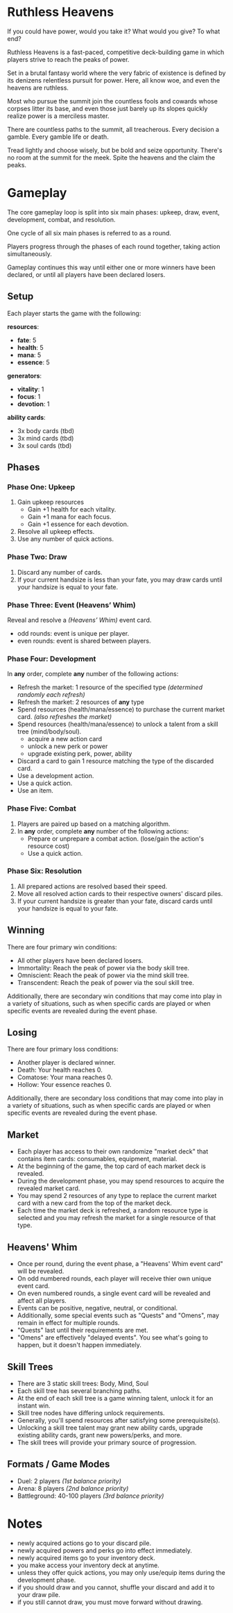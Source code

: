 # Ruthless Heavens

If you could have power, would you take it? What would you give? To what end?

Ruthless Heavens is a fast-paced, competitive deck-building game in which players strive to reach the peaks of power. 

Set in a brutal fantasy world where the very fabric of existence is defined by its denizens relentless pursuit for power. Here, all know woe, and even the heavens are ruthless.

Most who pursue the summit join the countless fools and cowards whose corpses litter its base, and even those just barely up its slopes quickly realize power is a merciless master.

There are countless paths to the summit, all treacherous. Every decision a gamble. Every gamble life or death.

Tread lightly and choose wisely, but be bold and seize opportunity. There's no room at the summit for the meek. Spite the heavens and the claim the peaks.

# Gameplay

The core gameplay loop is split into six main phases: upkeep, draw, event, development, combat, and resolution. 

One cycle of all six main phases is referred to as a round. 

Players progress through the phases of each round together, taking action simultaneously. 

Gameplay continues this way until either one or more winners have been declared, or until all players have been declared losers.

## Setup

Each player starts the game with the following:

**resources**:

- **fate**: 5
- **health**: 5
- **mana**: 5
- **essence**: 5

**generators**:

- **vitality**: 1
- **focus**: 1
- **devotion**: 1

**ability cards**:
- 3x body cards (tbd)
- 3x mind cards (tbd)
- 3x soul cards (tbd)

## Phases

### Phase One: Upkeep

1. Gain upkeep resources
    - Gain +1 health for each vitality.
    - Gain +1 mana for each focus.
    - Gain +1 essence for each devotion.
2. Resolve all upkeep effects.
3. Use any number of quick actions.

### Phase Two: Draw

1. Discard any number of cards.
2. If your current handsize is less than your fate, you may draw cards until your handsize is equal to your fate.

### Phase Three: Event (Heavens’ Whim)

Reveal and resolve a *(Heavens’ Whim)* event card.

- odd rounds: event is unique per player.
- even rounds: event is shared between players.

### Phase Four: Development

In **any** order, complete **any** number of the following actions:

- Refresh the market: 1 resource of the specified type *(determined randomly each refresh)*
- Refresh the market: 2 resources of **any** type
- Spend resources (health/mana/essence) to purchase the current market card. *(also refreshes the market)*
- Spend resources (health/mana/essence) to unlock a talent from a skill tree (mind/body/soul).
  - acquire a new action card
  - unlock a new perk or power
  - upgrade existing perk, power, ability
- Discard a card to gain 1 resource matching the type of the discarded card.
- Use a development action.
- Use a quick action.
- Use an item.

### Phase Five: Combat

1. Players are paired up based on a matching algorithm.
2. In **any** order, complete **any** number of the following actions:
    - Prepare or unprepare a combat action. (lose/gain the action's resource cost)
    - Use a quick action.

### Phase Six: Resolution

1. All prepared actions are resolved based their speed.
2. Move all resolved action cards to their respective owners' discard piles.
3. If your current handsize is greater than your fate, discard cards until your handsize is equal to your fate.

## Winning

There are four primary win conditions:

- All other players have been declared losers.
- Immortality: Reach the peak of power via the body skill tree.
- Omniscient: Reach the peak of power via the mind skill tree.
- Transcendent: Reach the peak of power via the soul skill tree.

Additionally, there are secondary win conditions that may come into play in a variety of situations, such as when specific cards are played or when specific events are revealed during the event phase.

## Losing

There are four primary loss conditions:

- Another player is declared winner.
- Death: Your health reaches 0.
- Comatose: Your mana reaches 0.
- Hollow: Your essence reaches 0.

Additionally, there are secondary loss conditions that may come into play in a variety of situations, such as when specific cards are played or when specific events are revealed during the event phase.

## Market

- Each player has access to their own randomize "market deck" that contains item cards: consumables, equipment, material.
- At the beginning of the game, the top card of each market deck is revealed.
- During the development phase, you may spend resources to acquire the revealed market card.
- You may spend 2 resources of any type to replace the current market card with a new card from the top of the market deck.
- Each time the market deck is refreshed, a random resource type is selected and you may refresh the market for a single resource of that type.

## Heavens' Whim

- Once per round, during the event phase, a "Heavens' Whim event card" will be revealed.
- On odd numbered rounds, each player will receive thier own unique event card.
- On even numbered rounds, a single event card will be revealed and affect all players.
- Events can be positive, negative, neutral, or conditional.
- Additionally, some special events such as "Quests" and "Omens", may remain in effect for multiple rounds.
- "Quests" last until their requirements are met.
- "Omens" are effectively "delayed events". You see what's going to happen, but it doesn't happen immediately.

## Skill Trees

- There are 3 static skill trees: Body, Mind, Soul
- Each skill tree has several branching paths.
- At the end of each skill tree is a game winning talent, unlock it for an instant win.
- Skill tree nodes have differing unlock requirements.
- Generally, you'll spend resources after satisfying some prerequisite(s).
- Unlocking a skill tree talent may grant new ability cards, upgrade existing ability cards, grant new powers/perks, and more.
- The skill trees will provide your primary source of progression.

## Formats / Game Modes

- Duel: 2 players *(1st balance priority)*
- Arena: 8 players *(2nd balance priority)*
- Battleground: 40-100 players *(3rd balance priority)*

# Notes

- newly acquired actions go to your discard pile.
- newly acquired powers and perks go into effect immediately.
- newly acquired items go to your inventory deck.
- you make access your inventory deck at anytime.
- unless they offer quick actions, you may only use/equip items during the development phase.
- if you should draw and you cannot, shuffle your discard and add it to your draw pile.
- if you still cannot draw, you must move forward without drawing.
